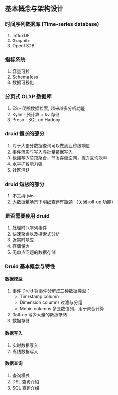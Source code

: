 ## 基本概念与架构设计
### 时间序列数据库 (Time-series database)
1. InfluxDB
2. Graphite
3. OpenTSDB
### 指标系统
1. 容量可控
2. Schema less
3. 数据可视化
### 分页式 OLAP 数据库
1. ES - 明细数据检索, 越来越多分析功能
2. Kylin - 预计算 + kv 存储
3. Preso - SQL on Hadoop
### druid 擅长的部分
1. 对于大部分数据查询可以做到亚秒级响应
2. 事件流实时写入与批量数据写入
3. 数据写入前预聚合，节省存储空间，提升查询效率
4. 水平扩容能力强
5. 社区活跃
### druid 短板的部分
1. 不支持 join
2. 大数据量场景下明细查询有瓶颈 （关闭 roll-up 功能）
### 是否需要使用 druid
1. 处理时间序列事件
2. 快速聚合以及探索式分析
3. 近实时响应
4. 存储量大
5. 无单点问题的数据存储
### Druid 基本概念与特性
#### 数据模型
1. 事件
    Druid 将事件分解成三种数据类型：
    - Timestamp column
    - Dimension columns 过滤与分组
    - Metric columns 多是数值列，用于聚合计算  
2. Roll-up
    减少大量的数据存储
3. 数据存储
#### 数据写入
1. 实时数据写入
2. 离线数据写入
#### 数据查询
1. 查询模式
2. DSL 查询介绍
3. SQL 查询介绍

